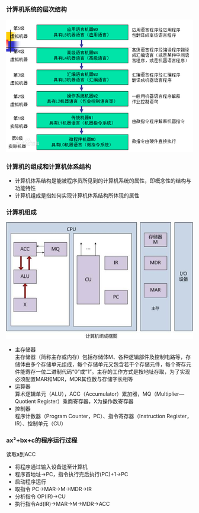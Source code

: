 ### 计算机系统的层次结构
![计算机系统的层次结构](https://github.com/KrisWuuuuu/CS-learning-journal/blob/master/%E8%AE%A1%E7%AE%97%E6%9C%BA%E7%BB%84%E6%88%90%E5%8E%9F%E7%90%86/%E8%AE%A1%E7%AE%97%E6%9C%BA%E7%B3%BB%E7%BB%9F%E7%9A%84%E5%B1%82%E7%BA%A7%E7%BB%93%E6%9E%84.jpg)

### 计算机的组成和计算机体系结构
* 计算机体系结构是能被程序员所见到的计算机系统的属性，即概念性的结构与功能特性<br/>
* 计算机组成是指如何实现计算机体系结构所体现的属性<br/>
### 计算机组成
![计算机组成框图](https://github.com/KrisWuuuuu/CS-learning-journal/blob/master/%E8%AE%A1%E7%AE%97%E6%9C%BA%E7%BB%84%E6%88%90%E5%8E%9F%E7%90%86/%E8%AE%A1%E7%AE%97%E6%9C%BA%E7%BB%84%E6%88%90%E6%A1%86%E5%9B%BE.jpg)
* 主存储器<br/>
主存储器（简称主存或内存）包括存储体M、各种逻辑部件及控制电路等，存储体由多个存储单元组成，每个存储单元又包含若干个存储元件，每个寄存元件能寄存一位二进制代码“0”或“1”。主存的工作方式是按地址存取，为了实现必须配置MAR和MDR，MDR其位数与存储字长相等
* 运算器<br/>
算术逻辑单元（ALU），ACC（Accumulator）累加器，MQ（Multiplier—Quotient Register）乘商寄存器，X为操作数寄存器
* 控制器<br/>
程序计数器（Program Counter，PC）、指令寄存器（Instruction Register，IR）、控制单元（CU）
### ax²+bx+c的程序运行过程
  读取a到ACC
* 将程序通过输入设备送至计算机<br/>
* 程序首地址→PC，指令执行完后执行(PC)+1→PC<br/>
* 启动程序运行<br/>
* 取指令 PC→MAR→M→MDR→IR<br/>
* 分析指令 OP(IR)→CU<br/>
* 执行指令Ad(IR)→MAR→M→MDR→ACC<br/>
